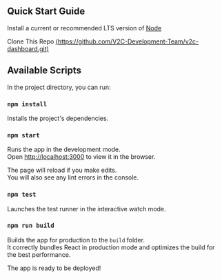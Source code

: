 
## Quick Start Guide

Install a current or recommended LTS version of [Node](https://nodejs.org/en/)

Clone This Repo [(https://github.com/V2C-Development-Team/v2c-dashboard.git)](https://github.com/V2C-Development-Team/v2c-dashboard.git)

## Available Scripts

In the project directory, you can run:

### `npm install`

Installs the project's dependencies.

### `npm start`

Runs the app in the development mode.<br />
Open [http://localhost:3000](http://localhost:3000) to view it in the browser.

The page will reload if you make edits.<br />
You will also see any lint errors in the console.

### `npm test`

Launches the test runner in the interactive watch mode.

### `npm run build`

Builds the app for production to the `build` folder.<br />
It correctly bundles React in production mode and optimizes the build for the best performance.

The app is ready to be deployed!